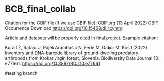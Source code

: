 # BCB_final_collab


Citation for the GBIF file (if we use GBIF file): 
GBIF.org (13 April 2022) GBIF Occurrence Download https://doi.org/10.15468/dl.hcymrq

Article and datasets will be properly cited in final project. 
Example citation:

Kuralt Ž, Ratajc U, Pajek Arambašić N, Ferle M, Gabor M, Kos I (2022) Inventory and DNA-barcode library of ground-dwelling predatory arthropods from Krokar virgin forest, Slovenia. Biodiversity Data Journal 10: e77661. https://doi.org/10.3897/BDJ.10.e77661

#testing branch